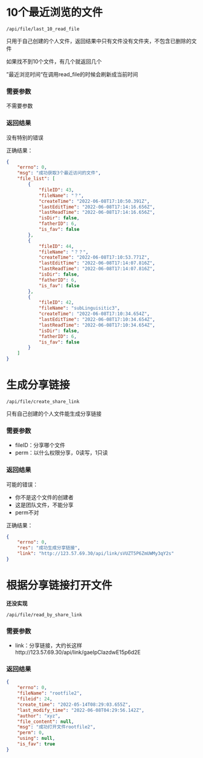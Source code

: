 # 10个最近浏览的文件

`/api/file/last_10_read_file`

只用于自己创建的个人文件，返回结果中只有文件没有文件夹，不包含已删除的文件

如果找不到10个文件，有几个就返回几个

”最近浏览时间“在调用read_file的时候会刷新成当前时间

### 需要参数

不需要参数

### 返回结果

没有特别的错误

正确结果：
```json
{
    "errno": 0,
    "msg": "成功获取3个最近访问的文件",
    "file_list": [
        {
            "fileID": 43,
            "fileName": "？",
            "createTime": "2022-06-08T17:10:50.391Z",
            "lastEditTime": "2022-06-08T17:14:16.656Z",
            "lastReadTime": "2022-06-08T17:14:16.656Z",
            "isDir": false,
            "fatherID": 6,
            "is_fav": false
        },
        {
            "fileID": 44,
            "fileName": "？？",
            "createTime": "2022-06-08T17:10:53.771Z",
            "lastEditTime": "2022-06-08T17:14:07.816Z",
            "lastReadTime": "2022-06-08T17:14:07.816Z",
            "isDir": false,
            "fatherID": 6,
            "is_fav": false
        },
        {
            "fileID": 42,
            "fileName": "subLinguisitic3",
            "createTime": "2022-06-08T17:10:34.654Z",
            "lastEditTime": "2022-06-08T17:10:34.654Z",
            "lastReadTime": "2022-06-08T17:10:34.654Z",
            "isDir": false,
            "fatherID": 6,
            "is_fav": false
        }
    ]
}
```


# 生成分享链接

`/api/file/create_share_link`

只有自己创建的个人文件能生成分享链接

### 需要参数

- fileID：分享哪个文件
- perm：以什么权限分享，0读写，1只读

### 返回结果

可能的错误：
- 你不是这个文件的创建者
- 这是团队文件，不能分享
- perm不对

正确结果：
```json
{
    "errno": 0,
    "res": "成功生成分享链接",
    "link": "http://123.57.69.30/api/link/sVUZT5P6ZmUWMy3qY2s"
}
```

# 根据分享链接打开文件

**还没实现**

`/api/file/read_by_share_link`

### 需要参数

- link：分享链接，大约长这样http://123.57.69.30/api/link/gaeIpClazdwE15p6d2E


### 返回结果

```json
{
    "errno": 0,
    "fileName": "rootfile2",
    "fileid": 24,
    "create_time": "2022-05-14T08:29:03.655Z",
    "last_modify_time": "2022-06-08T04:29:56.142Z",
    "author": "xyz",
    "file_content": null,
    "msg": "成功打开文件rootfile2",
    "perm": 0,
    "using": null,
    "is_fav": true
}
```

